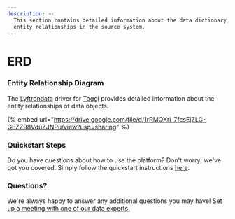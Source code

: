 ```yaml
---
description: >-
  This section contains detailed information about the data dictionary, and
  entity relationships in the source system.
---
```


# ERD

### Entity Relationship Diagram

The [Lyftrondata](https://www.lyftrondata.com/) driver for [Toggl](https://www.lyftrondata.com/integration/business-analytics/toggl//) provides detailed information about the entity relationships of data objects.

{% embed url="https://drive.google.com/file/d/1rRMQXrj_7fcsEjZLG-GEZZ98VduZJNPu/view?usp=sharing" %}

### Quickstart Steps

Do you have questions about how to use the platform? Don't worry; we've got you covered. Simply follow the quickstart instructions [here](../README.md).

### Questions? <a href="#questions" id="questions"></a>

We're always happy to answer any additional questions you may have! [Set up a meeting with one of our data experts.](https://www.lyftrondata.com/book-a-meeting/)


